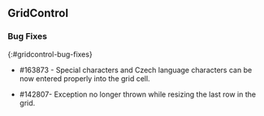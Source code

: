 ## GridControl

### Bug Fixes
{:#gridcontrol-bug-fixes}

* \#163873 - Special characters and Czech language characters can be now entered properly into the grid cell.

* \#142807- Exception no longer thrown while resizing the last row in the grid.